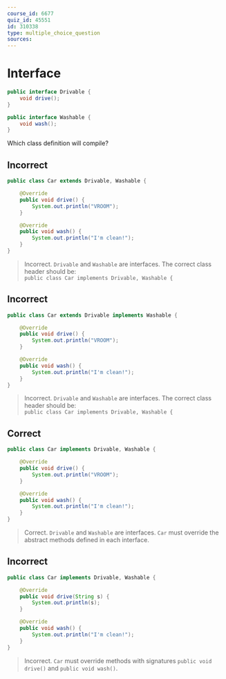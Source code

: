 ```yaml
---
course_id: 6677
quiz_id: 45551
id: 310338
type: multiple_choice_question
sources:
---
```


# Interface

```java
public interface Drivable {
    void drive();
}

public interface Washable {
    void wash();
}
```

Which class definition will compile?

## Incorrect

```java
public class Car extends Drivable, Washable {

    @Override
    public void drive() {
        System.out.println("VROOM");
    }

    @Override
    public void wash() {
        System.out.println("I'm clean!");
    }
}
```

> Incorrect.  `Drivable` and `Washable` are interfaces.  The correct class header should be:  
> `public class Car implements Drivable, Washable { `


## Incorrect

```java
public class Car extends Drivable implements Washable {

    @Override
    public void drive() {
        System.out.println("VROOM");
    }

    @Override
    public void wash() {
        System.out.println("I'm clean!");
    }
}
```

> Incorrect.  `Drivable` and `Washable` are interfaces.  The correct class header should be:   
> `public class Car implements Drivable, Washable { `


## Correct

```java
public class Car implements Drivable, Washable {

    @Override
    public void drive() {
        System.out.println("VROOM");
    }

    @Override
    public void wash() {
        System.out.println("I'm clean!");
    }
}
```

> Correct.  `Drivable` and `Washable` are interfaces.  `Car` must override the abstract
> methods defined in each interface.

## Incorrect

```java
public class Car implements Drivable, Washable {

    @Override
    public void drive(String s) {
        System.out.println(s);
    }

    @Override
    public void wash() {
        System.out.println("I'm clean!");
    }
}
```

> Incorrect.  `Car` must override methods with signatures `public void drive()`
> and `public void wash()`.
